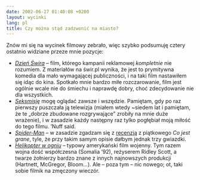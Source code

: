 ```yaml
---
date: 2002-06-27 01:40:08 +0200
layout: wycinki
lang: pl
title: Czy można stąd zadzwonić na miasto?
---
```


Znów mi się na wycinek filmowy zebrało, więc szybko podsumuję cztery ostatnio widziane przeze mnie pozycje:

* <cite>[Dzień Świra](http://www.filmweb.pl/Dzien.Swira '…na filmweb.pl')</cite> – film, którego kampanii reklamowej _kompletnie_ nie rozumiem. Z materiałów na świr.pl wynika, że jest to prymitywna komedia dla mało wymagającej publiczności, i na taki film nastawiłem się idąc do kina. Spotkało mnie bardzo miłe rozczarowanie, film jest ogólnie wcale nie do śmiechu i naprawdę dobry, choć zdecydowanie nie dla wszystkich.
* <cite>[Seksmisję](http://www.filmweb.pl/Seksmisja '…na filmweb.pl')</cite> mogę oglądać zawsze i wszędzie. Pamiętam, gdy po raz pierwszy puszczała ją telewizja (miałem wtedy ~siedem lat i pamiętam, że te „dobrze zbudowane rozgrywające” zrobiły na mnie duże wrażenie), i w zasadzie każdy następny raz tylko pogłębiał moją miłość do tego filmu. ’Nuff said.
* <cite>[Spider-Man](http://imdb.com/Title?0145487 'With great power comes great responsibility')</cite> – w zasadzie zgadzam się z [recenzją](http://film.gazeta.pl/film/1,22531,886111.html 'na gazeta.pl') z piątkowego <cite>Co jest grane</cite>, tyle, że przy takim samym opisie dałbym jednak trzy gwiazdki.
* <cite>[Helikopter w ogniu](http://imdb.com/Title?0265086 'Leave no man behind')</cite> – typowy amerykański film wojenny. Tym razem wojna dość współczesna (Somalia ’92), reżyserem Ridley Scott, a twarze żołnierzy bardzo znane z innych najnowszych produkcji (Hartnett, McGregor, Bloom…). Ale – poza tym – nic nowego; ot, taki sobie filmik na zmęczony wieczór.
